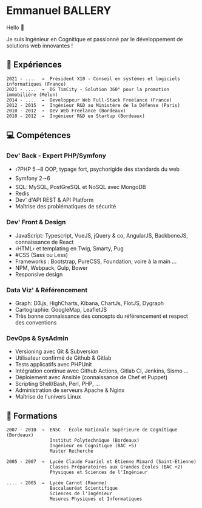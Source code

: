 # Emmanuel BALLERY

Hello 👋

Je suis Ingénieur en Cognitique et passionné par le développement de solutions web innovantes !

## 🚀 Expériences

```text
2021 - ....  ⇝  Président X10 - Conseil en systèmes et logiciels informatiques (France)
2021 - ....  ⇝  DG TimCity - Solution 360° pour la promotion immobilière (Melun)
2014 - ....  ⇝  Developpeur Web Full-Stack Freelance (France)
2012 - 2015  ⇝  Ingénieur R&D au Ministère de la Défense (Paris)
2010 - 2012  ⇝  Dev Web Freelance (Bordeaux)
2010 - 2012  ⇝  Ingénieur R&D en Startup (Bordeaux)
```

## 💻 Compétences

### Dev' Back - Expert PHP/Symfony

- ‹?PHP 5🠒8 OOP, typage fort, psychorigide des standards du web
- Symfony 2🠒6
- SQL: MySQL, PostGreSQL et NoSQL avec MongoDB
- Redis
- Dev' d'API REST & API Platform
- Maîtrise des problématiques de sécurité

### Dev' Front & Design

- JavaScript: Typescript, VueJS, jQuery & co, AngularJS, BackboneJS, connaissance de React
- ‹HTML› et templating en Twig, Smarty, Pug
- #CSS (Sass ou Less)
- Frameworks : Bootstrap, PureCSS, Foundation, voire à la main ...
- NPM, Webpack, Gulp, Bower
- Responsive design

### Data Viz' & Référencement

- Graph: D3.js, HighCharts, Kibana, ChartJs, FlotJS, Dygraph
- Cartographie: GoogleMap, LeafletJS
- Très bonne connaissance des concepts du référencement et respect des conventions

### DevOps & SysAdmin

- Versioning avec Git & Subversion
- Utilisateur confirmé de Github & Gitlab
- Tests applicatifs avec PHPUnit
- Intégration continue avec Github Actions, Gitlab CI, Jenkins, Sismo ...
- Déploiement avec Ansible (connaissance de Chef et Puppet)
- Scripting Shell/Bash, Perl, PHP, ...
- Administration de serveurs Apache & Nginx
- Maîtrise de l'univers Linux

## 🏢 Formations

```text
2007 - 2010  ⇝  ENSC - École Nationale Supérieure de Cognitique (Bordeaux)
                Institut Polytechnique (Bordeaux)
                Ingénieur en Cognitique (BAC +5)
                Master Recherche

2005 - 2007  ⇝  Lycée Claude Fauriel et Étienne Mimard (Saint‐Etienne)
                Classes Préparatoires aux Grandes Écoles (BAC +2)
                Physiques et Sciences de l'Ingénieur

.... - 2005  ⇝  Lycée Carnot (Roanne)
                Baccalauréat Scientifique
                Sciences de l'Ingénieur
                Mesures Physiques et Informatiques
```
